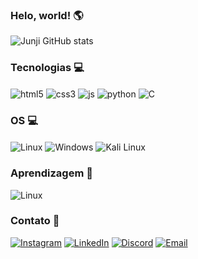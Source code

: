 ### Helo, world! 🌎

![Junji GitHub stats](https://github-readme-stats.vercel.app/api?username=junjiyuri&show_icons=true&theme=radical)

### Tecnologias 💻

<div style="display: inline_block">
    <img align="center" alt="html5" src="https://img.shields.io/badge/HTML5-E34F26?style=for-the-badge&logo=html5&logoColor=white">
    <img align="center" alt="css3" src="https://img.shields.io/badge/CSS3-1572B6?style=for-the-badge&logo=css3&logoColor=white">
    <img align="center" alt="js" src="https://img.shields.io/badge/JavaScript-323330?style=for-the-badge&logo=javascript&logoColor=F7DF1E">
    <img align="center" alt="python" src="https://img.shields.io/badge/Python-14354C?style=for-the-badge&logo=python&logoColor=white">
    <img align="center" alt="C" src="https://img.shields.io/badge/C-00599C?style=for-the-badge&logo=c&logoColor=white"><br/>
<div/>

### OS 💻

<div style="display: inline_block">
    <img align="center" alt="Linux" src="https://img.shields.io/badge/Linux-FCC624?style=for-the-badge&logo=linux&logoColor=black">
    <img align="center" alt="Windows" src="https://img.shields.io/badge/Windows-0078D6?style=for-the-badge&logo=windows&logoColor=white">
    <img align="center" alt="Kali Linux" src="https://img.shields.io/badge/Kali_Linux-557C94?style=for-the-badge&logo=kali-linux&logoColor=white"><br/>
<div/>

### Aprendizagem 📙

<div style="display: inline_block">
    <img align="center" alt="Linux" src="https://img.shields.io/badge/Arduino-00979D?style=for-the-badge&logo=Arduino&logoColor=white">
<div/>


### Contato 📲
[![Instagram](https://img.shields.io/badge/Instagram-E4405F?style=for-the-badge&logo=instagram&logoColor=white)](https://www.instagram.com/junji_yuri/)
[![LinkedIn](https://img.shields.io/badge/LinkedIn-0077B5?style=for-the-badge&logo=linkedin&logoColor=white)](000)
[![Discord](https://img.shields.io/badge/Discord-7289DA?style=for-the-badge&logo=discord&logoColor=white)](000)
[![Email](https://img.shields.io/badge/Gmail-D14836?style=for-the-badge&logo=gmail&logoColor=white)](000)
